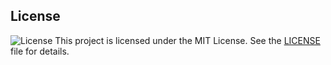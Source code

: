 ## License
![License](https://img.shields.io/badge/license-MIT-green)
This project is licensed under the MIT License. See the [LICENSE](./LICENSE) file for details.
